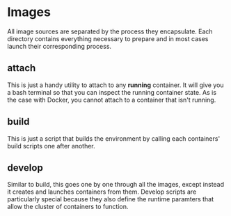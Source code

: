 # Images

All image sources are separated by the process they encapsulate.  Each directory contains everything necessary to 
prepare and in most cases launch their corresponding process.


## attach

This is just a handy utility to attach to any **running** container.  It will give you a bash terminal so that you can 
inspect the running container state.  As is the case with Docker, you cannot attach to a container that isn't running.

## build

This is just a script that builds the environment by calling each containers' build scripts one after another.

## develop

Similar to build, this goes one by one through all the images, except instead it creates and launches containers from them. 
Develop scripts are particularly special because they also define the runtime paramters that allow the cluster of containers 
to function.